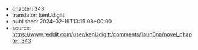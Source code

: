 - chapter: 343
- translator: kenUdigitt
- published: 2024-02-19T13:15:08+00:00
- source: https://www.reddit.com/user/kenUdigitt/comments/1aun0na/novel_chapter_343
